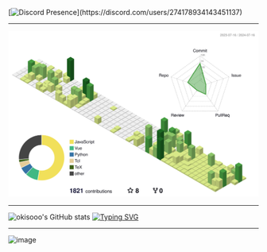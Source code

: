 [![Discord Presence](https://lanyard.cnrad.dev/api/274178934143451137?theme=light&showDisplayName=true&borderRadius=20px&bg=ffffff&idleMessage=chillin')](https://discord.com/users/274178934143451137) 

---
![](./profile-3d-contrib/profile-green-animate.svg)

---
![okisooo's GitHub stats](https://stats-six-kappa.vercel.app/api?username=okisooo&include_all_commits=true&show_icons=true&theme=buefy) [![Typing SVG](https://readme-typing-svg.demolab.com?font=Fira+Code&weight=900&size=25&duration=200&pause=200&color=850049&background=FFFFFF00&center=true&vCenter=true&random=false&width=200&height=200&lines=JavaScript;CSS;HTML;Python;C%23;C%2B%2B)](https://git.io/typing-svg)

---
![image](https://images-ext-1.discordapp.net/external/aXnsxFVvoX_rrqQyu9USDNLJ3DOblyJ7wVO8zqrmq3s/%3Fsize%3D1024/https/cdn.discordapp.com/banners/274178934143451137/675819409110fdf00f18c1bc63740ea3.png?format=webp&quality=lossless)
